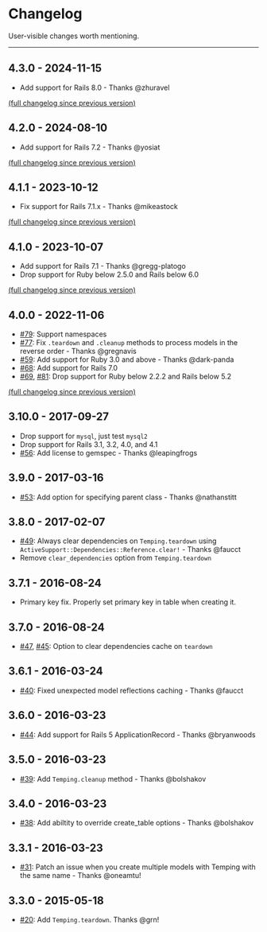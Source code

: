 # Changelog

User-visible changes worth mentioning.

---

## 4.3.0 - 2024-11-15
- Add support for Rails 8.0 - Thanks @zhuravel

[(full changelog since previous version)](https://github.com/jpignata/temping/compare/v4.2.0...v4.3.0)

## 4.2.0 - 2024-08-10
- Add support for Rails 7.2 - Thanks @yosiat

[(full changelog since previous version)](https://github.com/jpignata/temping/compare/v4.1.1...v4.2.0)

## 4.1.1 - 2023-10-12
- Fix support for Rails 7.1.x - Thanks @mikeastock

[(full changelog since previous version)](https://github.com/jpignata/temping/compare/v4.1.0...v4.1.1)

## 4.1.0 - 2023-10-07
- Add support for Rails 7.1 - Thanks @gregg-platogo
- Drop support for Ruby below 2.5.0 and Rails below 6.0

[(full changelog since previous version)](https://github.com/jpignata/temping/compare/v4.0.0...v4.1.0)


## 4.0.0 - 2022-11-06
- [#79](https://github.com/jpignata/temping/pull/79): Support namespaces
- [#77](https://github.com/jpignata/temping/pull/77): Fix `.teardown` and `.cleanup` methods to process 
models in the reverse order  - Thanks @gregnavis
- [#59](https://github.com/jpignata/temping/pull/59): Add support for Ruby 3.0 and above - Thanks @dark-panda
- [#68](https://github.com/jpignata/temping/pull/68): Add support for Rails 7.0
- [#69](https://github.com/jpignata/temping/pull/69), 
[#81](https://github.com/jpignata/temping/pull/81): 
Drop support for Ruby below 2.2.2 and Rails below 5.2

[(full changelog since previous version)](https://github.com/jpignata/temping/compare/v3.10.0...v4.0.0)

## 3.10.0 - 2017-09-27
- Drop support for `mysql`, just test `mysql2`
- Drop support for Rails 3.1, 3.2, 4.0, and 4.1
- [#56](https://github.com/jpignata/temping/pull/56): Add license to gemspec - Thanks @leapingfrogs

## 3.9.0 - 2017-03-16
- [#53](https://github.com/jpignata/temping/pull/53): Add option for specifying parent class - Thanks @nathanstitt

## 3.8.0 - 2017-02-07
- [#49](https://github.com/jpignata/temping/pull/49): Always clear dependencies on `Temping.teardown` using 
  `ActiveSupport::Dependencies::Reference.clear!` - Thanks @faucct
- Remove `clear_dependencies` option from `Temping.teardown`

## 3.7.1 - 2016-08-24
- Primary key fix. Properly set primary key in table when creating it.

## 3.7.0 - 2016-08-24
- [#47](https://github.com/jpignata/temping/pull/47),
[#45](https://github.com/jpignata/temping/pull/45): 
Option to clear dependencies cache on `teardown`

## 3.6.1 - 2016-03-24
- [#40](https://github.com/jpignata/temping/pull/40): Fixed unexpected model reflections caching - Thanks @faucct

## 3.6.0 - 2016-03-23
- [#44](https://github.com/jpignata/temping/pull/44): Add support for Rails 5 ApplicationRecord - Thanks @bryanwoods

## 3.5.0 - 2016-03-23
- [#39](https://github.com/jpignata/temping/pull/39): Add `Temping.cleanup` method - Thanks @bolshakov

## 3.4.0 - 2016-03-23
- [#38](https://github.com/jpignata/temping/pull/38): Add abiltity to override create_table options - Thanks @bolshakov

## 3.3.1 - 2016-03-23
- [#31](https://github.com/jpignata/temping/pull/31): Patch an issue when you create multiple models with Temping with the same name - Thanks @oneamtu!

## 3.3.0 - 2015-05-18
- [#20](https://github.com/jpignata/temping/pull/20): Add `Temping.teardown`. Thanks @grn!
